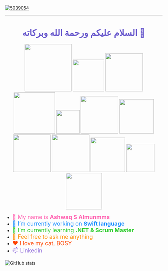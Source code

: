 <a href='https://postimg.cc/3WS5fvQj' target='_blank'><img src='https://i.postimg.cc/qM0JRsmF/5039054.png' border='0' alt='5039054'/></a>
<hr></hr>

<h1 align="center" style="color:#6A5ACD;">السلام عليكم ورحمة الله وبركاته 👋 </h1>


<p align="center">
  <img src="https://img.shields.io/badge/🚀%20Tools%20I%20use-orange?style=flat&logoColor=white" width="150">
  <img src="https://img.shields.io/badge/JSON-5E5C5C?style=flat&logo=json&logoColor=white" width="100">
  <img src="https://img.shields.io/badge/HTML5-E34F26?style=flat&logo=html5&logoColor=white" width="120">
  <img src="https://img.shields.io/badge/Firebase-ffca28?style=flat&logo=firebase&logoColor=black" width="132">
  <img src="https://img.shields.io/badge/Git-E44C30?style=flat&logo=git&logoColor=white" width="75">
  <img src="https://img.shields.io/badge/Photoshop-31A8FF?style=flat&logo=adobephotoshop&logoColor=black" width="120">
  <img src="https://img.shields.io/badge/Figma-F24E1E?style=flat&logo=figma&logoColor=white" width="110">
  <img src="https://img.shields.io/badge/SwiftUI-orange?style=flat&logo=swift&logoColor=white" width="120">
  <img src="https://img.shields.io/badge/Xcode-1575F9?style=flat&logo=xcode&logoColor=white" width="120">
  <img src="https://img.shields.io/badge/UIKit-34C759?style=flat&logo=apple&logoColor=white" width="110">
  <img src="https://img.shields.io/badge/Realm-7B42BC?style=flat&logo=realm&logoColor=white" width="90">
  <img src="https://img.shields.io/badge/Kotlin-7F52FF?style=flat&logo=kotlin&logoColor=white" width="115">
</p>


<ul>
  <li><span style="font-size:18px; color:#FF69B4;">👩 My name is <b>Ashwaq S Almunmms</b></span></li>
  <li><span style="font-size:18px; color:#1E90FF;">🔭 I’m currently working on <b>Swift language</b></span></li>
  <li><span style="font-size:18px; color:#32CD32;">🌱 I’m currently learning <b>.NET & Scrum Master</b></span></li>
  <li><span style="font-size:18px; color:#FF8C00;">💬 Feel free to ask me anything </span></li>
  <li><span style="font-size:18px; color:#FF4500;">❤️ I love my cat, BOSY </span></li>
<li>
  <span style="font-size:18px; color:#9370DB;">
    📫
    <a href="https://sa.linkedin.com/in/ashwaq-almunmms-5756481b9?trk=public_post_feed-actor-name" target="_blank" style="color:#9370DB; text-decoration:none;">
Linkedin    </a>
  </span>
</li>
</ul>

![GitHub stats](https://github-readme-stats.vercel.app/api?username=engAshwaqAlmunmms&theme=synthwave&show_icons=true)
